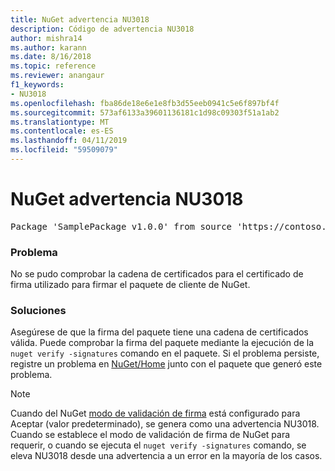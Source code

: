 ```yaml
---
title: NuGet advertencia NU3018
description: Código de advertencia NU3018
author: mishra14
ms.author: karann
ms.date: 8/16/2018
ms.topic: reference
ms.reviewer: anangaur
f1_keywords:
- NU3018
ms.openlocfilehash: fba86de18e6e1e8fb3d55eeb0941c5e6f897bf4f
ms.sourcegitcommit: 573af6133a39601136181c1d98c09303f51a1ab2
ms.translationtype: MT
ms.contentlocale: es-ES
ms.lasthandoff: 04/11/2019
ms.locfileid: "59509079"
---
```

# <a name="nuget-warning-nu3018"></a>NuGet advertencia NU3018

<pre>Package 'SamplePackage v1.0.0' from source 'https://contoso.com/index.json': The primary signature found a chain building issue: A certificate chain processed, but terminated in a root certificate which is not trusted by the trust provider.</pre>

### <a name="issue"></a>Problema

No se pudo comprobar la cadena de certificados para el certificado de firma utilizado para firmar el paquete de cliente de NuGet.


### <a name="solution"></a>Soluciones

Asegúrese de que la firma del paquete tiene una cadena de certificados válida. Puede comprobar la firma del paquete mediante la ejecución de la `nuget verify -signatures` comando en el paquete. Si el problema persiste, registre un problema en [NuGet/Home](https://github.com/NuGet/Home/issues) junto con el paquete que generó este problema.


> [!Note]
> Cuando del NuGet [modo de validación de firma](https://docs.microsoft.com/en-us/nuget/consume-packages/installing-signed-packages#configure-package-signature-requirements) está configurado para Aceptar (valor predeterminado), se genera como una advertencia NU3018. Cuando se establece el modo de validación de firma de NuGet para requerir, o cuando se ejecuta el `nuget verify -signatures` comando, se eleva NU3018 desde una advertencia a un error en la mayoría de los casos. 